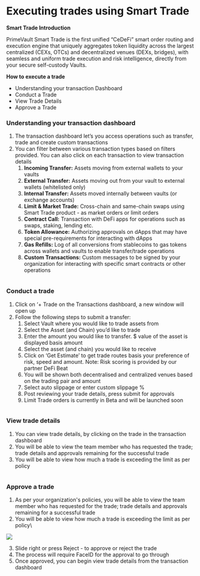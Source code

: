 # Executing trades using Smart Trade

**Smart Trade Introduction**

PrimeVault Smart Trade is the first unified “CeDeFi” smart order routing and execution engine that uniquely aggregates token liquidity across the largest centralized (CEXs, OTCs) and decentralized venues (DEXs, bridges), with seamless and uniform trade execution and risk intelligence, directly from your secure self-custody Vaults.&#x20;

**How to execute a trade**

* Understanding your transaction Dashboard
* Conduct a Trade
* View Trade Details
* Approve a Trade

### **Understanding your transaction dashboard**

1. The transaction dashboard let’s you access operations such as transfer, trade and create custom transactions
2. You can filter between various transaction types based on filters provided. You can also click on each transaction to view transaction details
   1. **Incoming Transfer:** Assets moving from external wallets to your vaults
   2. **External Transfer:** Assets moving out from your vault to external wallets (whitelisted only)
   3. **Internal Transfer:** Assets moved internally between vaults (or exchange accounts)
   4. **Limit & Market Trade:** Cross-chain and same-chain swaps using Smart Trade product - as market orders or limit orders
   5. **Contract Call:** Transaction with DeFi apps for operations such as swaps, staking, lending etc.
   6. **Token Allowance:** Authorizing approvals on dApps that may have special pre-requirements for interacting with  dApps
   7. **Gas Refills:** Log of all conversions from stablecoins to gas tokens across wallets and vaults to enable transfer/trade operations&#x20;
   8. **Custom Transactions:** Custom messages to be signed by your organization for interacting with specific smart contracts or other operations

<figure><img src="https://lh7-us.googleusercontent.com/8Sk8eahq1AyHbiEpFGPD8sXLM-ddmRf8gsBG_4jn9JB45PjzyYI9Xox0uzIRQx5WUEt21pACwAYmRgU9bqwEV--3YZ6ZeC7b9VjTyqlJv4uV6N6Q3sW80nUl0L_L5BJ-ND7HoIa4s1b9rkJiR_roeok" alt=""><figcaption></figcaption></figure>

### **Conduct a trade**

1. Click on ‘+ Trade on the Transactions dashboard, a new window will open up
2. Follow the following steps to submit a transfer:
   1. Select Vault where you would like to trade assets from
   2. Select the Asset (and Chain) you’d like to trade
   3. Enter the amount you would like to transfer. $ value of the asset is displayed basis amount
   4. Select the asset (and chain) you would like to receive&#x20;
   5. Click on ‘Get Estimate’ to get trade routes basis your preference of risk, speed and amount. Note: Risk scoring is provided by our partner DeFi Beat
   6. You will be shown both decentralised and centralized venues based on the trading pair and amount
   7. Select auto slippage or enter custom slippage %
   8. Post reviewing your trade details, press submit for approvals
   9. Limit Trade orders is currently in Beta and will be launched soon

<figure><img src="https://lh7-us.googleusercontent.com/fGkpc-YbofpbMniVnWpsJBml2BMok6Ezw4cyj4xANc6g8wKWpNoIANUBKAhJ9JofOYrlC1S8McF_BsxcgzTy5g85sTKFE6N2RUoOK4Vgd1ka8fxNaYRd009PxAGDY8pbzWe1YBFgXdMqxFyZusJ18Xk" alt=""><figcaption></figcaption></figure>

### **View trade details**

1. You can view trade details, by clicking on the trade in the transaction dashboard
2. You will be able to view the team member who has requested the trade; trade details and approvals remaining for the successful trade
3. You will be able to view how much a trade is exceeding the limit as per policy

<figure><img src="https://lh7-us.googleusercontent.com/vcOYOekFIlXIo_ePEFzZxHL7W16573_oX6_kkG4F2ewW4kLlNb3zQ4FdgFVi1BeF34iFsZ0hDZE1S3_gLGciRLkXb5qPnyAxApLPKZArBvbdHpWBeoAkN666_nxuSPem9WPdDVpv27jz8_Wlsr12QQ8" alt=""><figcaption></figcaption></figure>

### **Approve a trade**

1. As per your organization's policies, you will be able to view the team member who has requested for the trade; trade details and approvals remaining for a successful trade
2. You will be able to view how much a trade is exceeding the limit as per policy\


![](https://lh7-us.googleusercontent.com/qnLOfd_RzxGfoLEH13JxK7Tda5c-QeX_8yuHhUyepYca8jcjNMlFYPmVC8h59T8--ZIZ6pbOwan11dwpPmm5hXCMqFPcpLZQguECDw3maW_M0mqbWXs4GkygRUdqrQCPW8N1kgKn_Vd4DVNqZCrL73w)

3. Slide right or press Reject - to approve or reject the trade
4. The process will require FaceID for the approval to go through
5. Once approved, you can begin view trade details from the transaction dashboard
